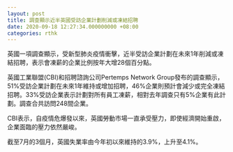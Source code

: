 ```yaml
---
layout: post
title: 調查顯示近半英國受訪企業計劃削減或凍結招聘
date: 2020-09-18 12:27:34.000000000 +08:00
categories: rthk
---
```


英國一項調查顯示，受新型肺炎疫情衝擊，近半受訪企業計劃在未來1年削減或凍結招聘，表示會凍薪的企業比例按年大增28個百分點。

英國工業聯盟(CBI)和招聘諮詢公司Pertemps Network Group發布的調查顯示，51%受訪企業計劃在未來1年維持或增加招聘，46%企業則預計會減少或完全凍結招聘。33%受訪企業表示計劃對所有員工凍薪，相對去年調查只有5%企業有此計劃。調查合共訪問248間企業。

CBI表示，自疫情危爆發以來，英國勞動市場一直承受壓力，即使經濟開始重啟，企業面臨的壓力依然嚴峻。

截至7月的3個月，英國失業率由今年初以來維持的3.9%，上升至4.1%。
